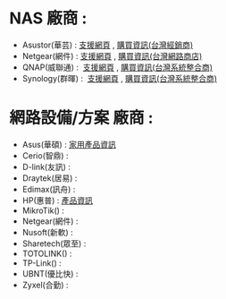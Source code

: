 # NAS 廠商 :  

- Asustor(華芸) : [支援網頁](https://www.asustor.com/zh-tw/knowledge/) , [購買資訊(台灣經銷商)](https://www.asustor.com/zh-tw/service/where_to_buy_information?continent=2&country=171)  
- Netgear(網件) : [支援網頁](http://www.netbridgetech.com.tw/readynas/) , [購買資訊(台灣網路商店)](http://www.netbridgetech.com.tw/place/#1499763710236-daefdb5a-95e3)  
- QNAP(威聯通) :  [支援網頁](https://www.qnap.com/zh-tw/how-to) , [購買資訊(台灣系統整合商)](https://www.qnap.com/zh-tw/service_map/list.php?cat=2&sub_cat=20&s_type=10)  
- Synology(群暉) :  [支援網頁](https://www.synology.com/zh-tw/support) , [購買資訊(台灣系統整合商)](https://www.synology.com/zh-tw/wheretobuy/Taiwan/System_Integrator)  

# 網路設備/方案 廠商 :  

- Asus(華碩) : [家用產品資訊](https://www.asus.com/tw/Networking/)  
- Cerio(智鼎) : 
- D-link(友訊) :  
- Draytek(居易) :  
- Edimax(訊舟) :  
- HP(惠普) : [產品資訊](http://www8.hp.com/tw/zh/hpe/hpe-renew-ap/networking.html)
- MikroTik() :  
- Netgear(網件) :
- Nusoft(新軟) :   
- Sharetech(眾至) :  
- TOTOLINK() :  
- TP-Link() :
- UBNT(優比快) :
- Zyxel(合勤) :

